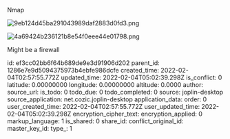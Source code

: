 Nmap

![9eb124d45ba291043989daf2883d0fd3.png](:/9d4e2edabf8f45a5bddafe8fa4e76186)

![4a69424b236121b8e54f0eee44e01798.png](:/1985bbbb13204af08becf1b7e3a0fc58)

Might be a firewall

id: ef3cc02bb6f64b689de9e3d91906d202
parent_id: 1286e7e9d5094375973b4ebfe986dcfe
created_time: 2022-02-04T02:57:55.772Z
updated_time: 2022-02-04T05:02:39.298Z
is_conflict: 0
latitude: 0.00000000
longitude: 0.00000000
altitude: 0.0000
author: 
source_url: 
is_todo: 0
todo_due: 0
todo_completed: 0
source: joplin-desktop
source_application: net.cozic.joplin-desktop
application_data: 
order: 0
user_created_time: 2022-02-04T02:57:55.772Z
user_updated_time: 2022-02-04T05:02:39.298Z
encryption_cipher_text: 
encryption_applied: 0
markup_language: 1
is_shared: 0
share_id: 
conflict_original_id: 
master_key_id: 
type_: 1